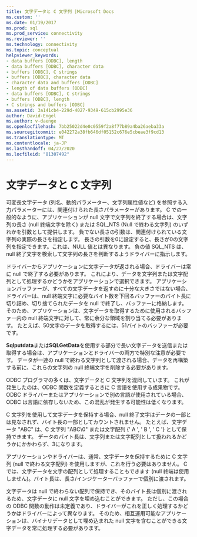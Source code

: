 ```yaml
---
title: 文字データと C 文字列 |Microsoft Docs
ms.custom: ''
ms.date: 01/19/2017
ms.prod: sql
ms.prod_service: connectivity
ms.reviewer: ''
ms.technology: connectivity
ms.topic: conceptual
helpviewer_keywords:
- data buffers [ODBC], length
- data buffers [ODBC], character data
- buffers [ODBC], C strings
- buffers [ODBC], character data
- character data and buffers [ODBC]
- length of data buffers [ODBC]
- data buffers [ODBC], C strings
- buffers [ODBC], length
- C strings and buffers [ODBC]
ms.assetid: 3a141cb4-229d-4027-9349-615cb2995e36
author: David-Engel
ms.author: v-daenge
ms.openlocfilehash: 7bb25022d4e0c0559f2a8f77b89a4ba26aeba33a
ms.sourcegitcommit: e042272a38fb646df05152c676e5cbeae3f9cd13
ms.translationtype: MT
ms.contentlocale: ja-JP
ms.lasthandoff: 04/27/2020
ms.locfileid: "81307492"
---
```

# <a name="character-data-and-c-strings"></a>文字データと C 文字列
可変長文字データ (列名、動的パラメーター、文字列属性値など) を参照する入力パラメーターには、関連付けられた長さパラメーターがあります。 C での一般的なように、アプリケーションが null 文字で文字列を終了する場合は、文字列の長さ (null 終端文字を除く) または SQL_NTS (Null で終わる文字列) のいずれかを引数として提供します。 負でない長さの引数は、関連付けられている文字列の実際の長さを指定します。 長さの引数を0に設定すると、長さが0の文字列を指定できます。これは、NULL 値とは異なります。 負の値 SQL_NTS は、null 終了文字を検索して文字列の長さを判断するようドライバーに指示します。  
  
 ドライバーからアプリケーションに文字データが返される場合、ドライバーは常に null で終了する必要があります。 これにより、データを文字列または文字配列として処理するかどうかをアプリケーションで選択できます。 アプリケーションバッファーが、すべての文字データを返すのに十分な大きさではない場合、ドライバーは、null 終端文字に必要なバイト数を下回るバッファーのバイト長に切り詰め、切り捨てられたデータを null で終了し、バッファーに格納します。 そのため、アプリケーションは、文字データを取得するために使用されるバッファー内の null 終端文字に対して、常に余分な領域を割り当てる必要があります。 たとえば、50文字のデータを取得するには、51バイトのバッファーが必要です。  
  
 **Sqlputdata**または**SQLGetData**を使用する部分で長い文字データを送信または取得する場合は、アプリケーションとドライバーの両方で特別な注意が必要です。 データが一連の null で終わる文字列として渡される場合、データを再構築する前に、これらの文字列の null 終端文字を削除する必要があります。  
  
 ODBC プログラマの多くは、文字データと C 文字列を混同しています。 これが発生したのは、ODBC 関数を定義するときに C 言語を使用する成果物です。 ODBC ドライバーまたはアプリケーションで別の言語が使用されている場合、ODBC は言語に依存しないため、この混乱が発生する可能性は低くなります。  
  
 C 文字列を使用して文字データを保持する場合、null 終了文字はデータの一部とは見なされず、バイト長の一部としてカウントされません。 たとえば、文字データ "ABC" は、C 文字列 "ABC\0" または文字配列 {' A ', ' B ', ' C '} として保持できます。 データのバイト長は、文字列または文字配列として扱われるかどうかにかかわらず、3になります。  
  
 アプリケーションやドライバーは、通常、文字データを保持するために C 文字列 (null で終わる文字配列) を使用しますが、これを行う必要はありません。 C では、文字データを文字の配列として処理することもできます (null 終端は使用しません)。バイト長は、長さ/インジケーターバッファーで個別に渡されます。  
  
 文字データは null で終わらない配列で保持でき、そのバイト長は個別に渡されるため、文字データに null 文字を埋め込むことができます。 ただし、この場合の ODBC 関数の動作は未定義であり、ドライバーがこれを正しく処理するかどうかはドライバーによって異なります。 そのため、相互運用可能なアプリケーションは、バイナリデータとして埋め込まれた null 文字を含むことができる文字データを常に処理する必要があります。
